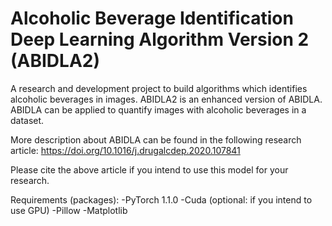# Alcoholic Beverage Identification Deep Learning Algorithm Version 2 (ABIDLA2)

A research and development project to build algorithms which identifies alcoholic beverages in images. ABIDLA2 is an enhanced version of ABIDLA.
ABIDLA can be applied to quantify images with alcoholic beverages in a dataset. 

More description about ABIDLA can be found in the following research article:
https://doi.org/10.1016/j.drugalcdep.2020.107841

Please cite the above article if you intend to use this model for your research.

Requirements (packages):
-PyTorch 1.1.0
-Cuda (optional: if you intend to use GPU)
-Pillow
-Matplotlib
